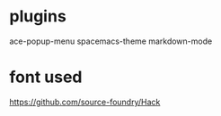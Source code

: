 # plugins #


ace-popup-menu
spacemacs-theme
markdown-mode

# font used #

https://github.com/source-foundry/Hack
